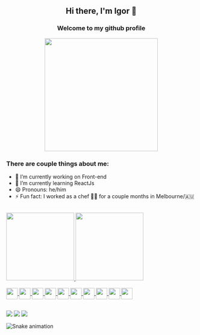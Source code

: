 
<h2 align="center"> Hi there, I'm Igor 👋  </h2>

<h3 align="center"> Welcome to my github profile </h3>


<p align="center">
  <img 
    width="300px"
    src="https://c.tenor.com/NCRHhqkXrJYAAAAi/programmers-go-internet.gif"
  >
</p>



### There are couple things about me:


- 🔭 I’m currently working on Front-end
- 🌱 I’m currently learning ReactJs
- 😄 Pronouns: he/him
- ⚡ Fun fact: I worked as a chef 👨‍🍳 for a couple months in Melbourne/🇦🇺 

##


<a href="https://github.com/igorcenzi">
  <img height="180em" src="https://github-readme-stats.vercel.app/api?username=igorcenzi&show_icons=true&theme=algolia&include_all_commits=true&count_private=true"/>
  <img height="180em" src="https://github-readme-stats.vercel.app/api/top-langs/?username=igorcenzi&layout=compact&langs_count=7&theme=algolia"/>

<div style="display: inline_block"><br>
  <img align="center" height="30"  src="https://img.shields.io/badge/JavaScript-F7DF1E?style=for-the-badge&logo=javascript&logoColor=black">
  <img align="center" height="30"  src="https://img.shields.io/badge/React-20232A?style=for-the-badge&logo=react&logoColor=61DAFB">
  <img align="center" height="30"  src="https://img.shields.io/badge/HTML-239120?style=for-the-badge&logo=html5&logoColor=white">
  <img align="center" height="30"  src="https://img.shields.io/badge/CSS-239120?&style=for-the-badge&logo=css3&logoColor=white">
  <img align="center" height="30"  src="https://img.shields.io/badge/Node.js-43853D?style=for-the-badge&logo=node.js&logoColor=white">
  <img align="center" height="30"  src="https://img.shields.io/badge/Express.js-404D59?style=for-the-badge">
  <img align="center" height="30"  src="https://img.shields.io/badge/TypeScript-007ACC?style=for-the-badge&logo=typescript&logoColor=white">
  <img align="center" height="30"  src="https://img.shields.io/badge/json%20web%20tokens-323330?style=for-the-badge&logo=json-web-tokens&logoColor=pink">
  <img align="center" height="30"  src="https://img.shields.io/badge/MySQL-00000F?style=for-the-badge&logo=mysql&logoColor=white">
  <img align="center" height="30"  src="https://img.shields.io/badge/PostgreSQL-316192?style=for-the-badge&logo=postgresql&logoColor=white">
  
</div>

  
  ##
 
  
<div> 
  <a href="https://www.instagram.com/igorcenzi/" target="_blank"><img src="https://img.shields.io/badge/-Instagram-%23E4405F?style=for-the-badge&logo=instagram&logoColor=white" target="_blank"></a>
  <a href = "mailto:igor.cenzi2@gmail.com"><img src="https://img.shields.io/badge/-Gmail-%23333?style=for-the-badge&logo=gmail&logoColor=white" target="_blank"></a>
  <a href="https://www.linkedin.com/in/igorcenzi/" target="_blank"><img src="https://img.shields.io/badge/-LinkedIn-%230077B5?style=for-the-badge&logo=linkedin&logoColor=white" target="_blank"></a> 

 
  ![Snake animation](https://github.com/igorcenzi/igorcenzi/blob/output/github-contribution-grid-snake.svg)
 
</div>
